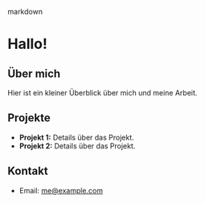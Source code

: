 markdown
# Hallo!

## Über mich
Hier ist ein kleiner Überblick über mich und meine Arbeit.

## Projekte
- **Projekt 1:** Details über das Projekt.
- **Projekt 2:** Details über das Projekt.

## Kontakt
- Email: [me@example.com](mailto:me@example.com)
